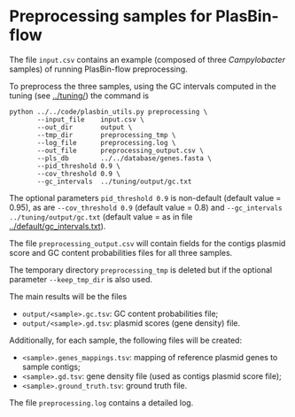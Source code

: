 # Preprocessing samples for PlasBin-flow

The file `input.csv` contains an example (composed of three
*Campylobacter* samples) of running PlasBin-flow preprocessing.

To preprocess the three samples, using the GC intervals computed in
the tuning (see [../tuning/](../tuning)) the command is
```
python ../../code/plasbin_utils.py preprocessing \
       --input_file    input.csv \
       --out_dir       output \
       --tmp_dir       preprocessing_tmp \
       --log_file      preprocessing.log \       
       --out_file      preprocessing_output.csv \
       --pls_db        ../../database/genes.fasta \
       --pid_threshold 0.9 \
       --cov_threshold 0.9 \
       --gc_intervals  ../tuning/output/gc.txt
```

The optional parameters `pid_threshold 0.9` is non-default (default
value = 0.95), as are `--cov_threshold 0.9` (default value = 0.8) and
`--gc_intervals ../tuning/output/gc.txt` (default value = as in file
[../default/gc_intervals.txt](../default/gc_intervals.txt)).

The file `preprocessing_output.csv` will contain fields for the
contigs plasmid score and GC content probabilities files for all three
samples.

The temporary directory `preprocessing_tmp` is deleted but if the
optional parameter `--keep_tmp_dir` is also used.

The main results will be the files
- `output/<sample>.gc.tsv`: GC content probabilities file;
- `output/<sample>.gd.tsv`: plasmid scores (gene density) file.

Additionally, for each sample, the following files will be created:
- `<sample>.genes_mappings.tsv`: mapping of reference plasmid
  genes to sample contigs;
- `<sample>.gd.tsv`: gene density file (used as contigs plasmid score
  file);
- `<sample>.ground_truth.tsv`: ground truth file.

The file `preprocessing.log` contains a detailed log.
